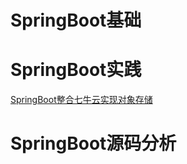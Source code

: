 # SpringBoot基础











# SpringBoot实践

[SpringBoot整合七牛云实现对象存储](https://github.com/Rocks526/Java-Notes/blob/master/docs/常用框架/SpringBoot实践/SpringBoot-七牛云.md)









# SpringBoot源码分析





